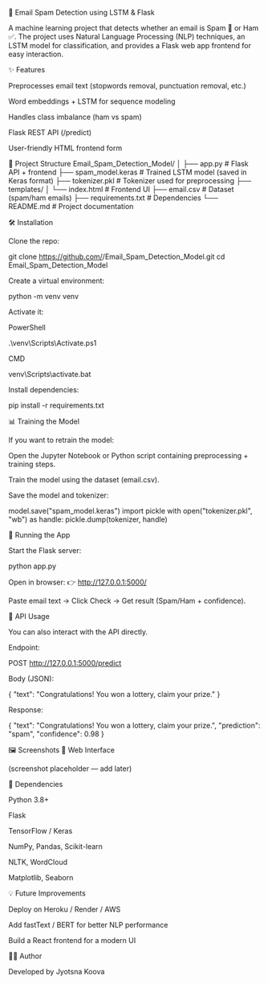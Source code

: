 📧 Email Spam Detection using LSTM & Flask

A machine learning project that detects whether an email is Spam 🚨 or Ham ✅.
The project uses Natural Language Processing (NLP) techniques, an LSTM model for classification, and provides a Flask web app frontend for easy interaction.

✨ Features

Preprocesses email text (stopwords removal, punctuation removal, etc.)

Word embeddings + LSTM for sequence modeling

Handles class imbalance (ham vs spam)

Flask REST API (/predict)

User-friendly HTML frontend form

📂 Project Structure
Email_Spam_Detection_Model/
│
├── app.py                # Flask API + frontend
├── spam_model.keras      # Trained LSTM model (saved in Keras format)
├── tokenizer.pkl         # Tokenizer used for preprocessing
├── templates/
│   └── index.html        # Frontend UI
├── email.csv             # Dataset (spam/ham emails)
├── requirements.txt      # Dependencies
└── README.md             # Project documentation

🛠️ Installation

Clone the repo:

git clone https://github.com/<your-username>/Email_Spam_Detection_Model.git
cd Email_Spam_Detection_Model


Create a virtual environment:

python -m venv venv


Activate it:

PowerShell

.\venv\Scripts\Activate.ps1


CMD

venv\Scripts\activate.bat


Install dependencies:

pip install -r requirements.txt

📊 Training the Model

If you want to retrain the model:

Open the Jupyter Notebook or Python script containing preprocessing + training steps.

Train the model using the dataset (email.csv).

Save the model and tokenizer:

model.save("spam_model.keras")
import pickle
with open("tokenizer.pkl", "wb") as handle:
    pickle.dump(tokenizer, handle)

🚀 Running the App

Start the Flask server:

python app.py


Open in browser:
👉 http://127.0.0.1:5000/

Paste email text → Click Check → Get result (Spam/Ham + confidence).

🔗 API Usage

You can also interact with the API directly.

Endpoint:

POST http://127.0.0.1:5000/predict


Body (JSON):

{
  "text": "Congratulations! You won a lottery, claim your prize."
}


Response:

{
  "text": "Congratulations! You won a lottery, claim your prize.",
  "prediction": "spam",
  "confidence": 0.98
}

🖼️ Screenshots
🔹 Web Interface

(screenshot placeholder — add later)

📌 Dependencies

Python 3.8+

Flask

TensorFlow / Keras

NumPy, Pandas, Scikit-learn

NLTK, WordCloud

Matplotlib, Seaborn

💡 Future Improvements

Deploy on Heroku / Render / AWS

Add fastText / BERT for better NLP performance

Build a React frontend for a modern UI

👨‍💻 Author

Developed by Jyotsna Koova
